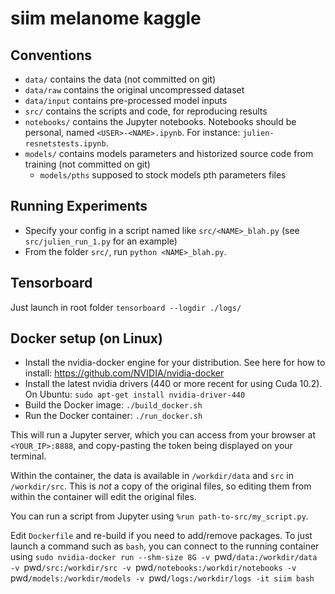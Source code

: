 # siim melanome kaggle

## Conventions
* `data/` contains the data (not committed on git)
* `data/raw` contains the original uncompressed dataset
* `data/input` contains pre-processed model inputs
* `src/` contains the scripts and code, for reproducing results
* `notebooks/` contains the Jupyter notebooks. Notebooks should be personal, named `<USER>-<NAME>.ipynb`. For instance: `julien-resnetstests.ipynb`.
* `models/` contains models parameters and historized source code from training (not committed on git)
  * `models/pths` supposed to stock models pth parameters files

## Running Experiments
* Specify your config in a script named like `src/<NAME>_blah.py` (see `src/julien_run_1.py` for an example)
* From the folder `src/`, run `python <NAME>_blah.py`.

## Tensorboard
Just launch in root folder `tensorboard --logdir ./logs/`

## Docker setup (on Linux)
* Install the nvidia-docker engine for your distribution. See here for how to install: https://github.com/NVIDIA/nvidia-docker
* Install the latest nvidia drivers (440 or more recent for using Cuda 10.2). 
  On Ubuntu: `sudo apt-get install nvidia-driver-440`
* Build the Docker image: `./build_docker.sh`
* Run the Docker container: `./run_docker.sh`

This will run a Jupyter server, which you can access from your browser at `<YOUR_IP>:8888`,
and copy-pasting the token being displayed on your terminal.

Within the container, the data is available in `/workdir/data` and `src` in `/workdir/src`.
This is *not* a copy of the original files, so editing them from within the container will edit the original files.

You can run a script from Jupyter using `%run path-to-src/my_script.py`.

Edit `Dockerfile` and re-build if you need to add/remove packages. 
To just launch a command such as `bash`, you can connect to the running container using
`sudo nvidia-docker run --shm-size 8G -v `pwd`/data:/workdir/data -v `pwd`/src:/workdir/src -v `pwd`/notebooks:/workdir/notebooks -v `pwd`/models:/workdir/models -v `pwd`/logs:/workdir/logs -it siim bash`

##
